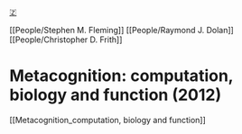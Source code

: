 [🇿](zotero://select/library/items/VBBQUR5T)

[[People/Stephen M. Fleming]] [[People/Raymond J. Dolan]] [[People/Christopher D. Frith]] 
# Metacognition: computation, biology and function (2012)

[[Metacognition_computation, biology and function]]